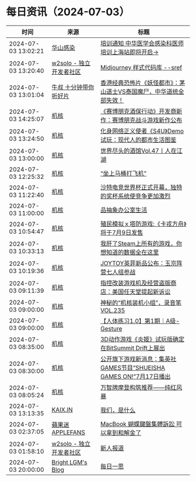 ﻿# 每日资讯（2024-07-03）

|时间|来源|标题|
|---|---|---|
|2024-07-03 13:02:21|[华山感染](https://feedpress.me/wx-hsinfect)|[培训通知 中华医学会感染科医师培训上海站即将开启→](http://mp.weixin.qq.com/s?__biz=Mzk0ODIzMjMxNQ%3D%3D&mid=2247503408&idx=1&sn=c3339cc3d04888243fb158dbdae223fc)|
|2024-07-03 13:20:40|[w2solo - 独立开发者社区](https://w2solo.com/topics/feed)|[Midjourney 样式代码库 --sref ](https://w2solo.com/topics/4739)|
|2024-07-03 13:01:04|[牛叔 十分钟带你听好片](https://getpodcast.xyz/data/ximalaya/11534451.xml)|[香港经典恐怖片《妖怪都市》：茅山道士VS泰国魔尸，中华道统全部失效！](https://www.ximalaya.com/sound/738848673)|
|2024-07-03 14:25:07|[机核](https://www.gcores.com/rss)|[《赛博朋克酒保行动》开发商新作：赛博朋克战斗游戏新作公布](https://www.gcores.com/articles/184442)|
|2024-07-03 13:24:50|[机核](https://www.gcores.com/rss)|[化身网络正义使者《S4U》Demo试玩：现代人的都市生活图鉴](https://www.gcores.com/articles/184437)|
|2024-07-03 13:00:00|[机核](https://www.gcores.com/rss)|[世界尽头的酒馆Vol.47丨人在江湖](https://www.gcores.com/radios/184425)|
|2024-07-03 12:25:32|[机核](https://www.gcores.com/rss)|[“坐上马桶打飞机”](https://www.gcores.com/videos/184434)|
|2024-07-03 11:22:40|[机核](https://www.gcores.com/rss)|[沙特电竞世界杯正式开幕，独特的奖杯系统使竞争更加激烈](https://www.gcores.com/articles/184431)|
|2024-07-03 11:00:00|[机核](https://www.gcores.com/rss)|[品抽象办公室生活](https://www.gcores.com/videos/184423)|
|2024-07-03 10:54:47|[机核](https://www.gcores.com/rss)|[殖民模拟ｘ塔防游戏:《卡戎方舟》将于7月9日发售](https://www.gcores.com/articles/184432)|
|2024-07-03 10:33:13|[机核](https://www.gcores.com/rss)|[我肝了Steam上所有的游戏，你想知道的数据全在这里](https://www.gcores.com/videos/184422)|
|2024-07-03 10:19:36|[机核](https://www.gcores.com/rss)|[JOYTOY英菲新品公布：玉京阵营七人组参战](https://www.gcores.com/articles/184430)|
|2024-07-03 09:11:39|[机核](https://www.gcores.com/rss)|[指控改装游戏机及经营盗版商店：美国任天堂提起新诉讼](https://www.gcores.com/articles/184427)|
|2024-07-03 09:00:00|[机核](https://www.gcores.com/rss)|[神秘的“机核装机小组”，录音笔 VOL.235](https://www.gcores.com/radios/184421)|
|2024-07-03 09:00:00|[机核](https://www.gcores.com/rss)|[【人体练习1.0】第1期｜A级-Gesture](https://www.gcores.com/videos/184393)|
|2024-07-03 08:35:00|[机核](https://www.gcores.com/rss)|[3D动作游戏《炎姬》试玩版确定在BitSummit Drift上展出](https://www.gcores.com/articles/184418)|
|2024-07-03 08:30:00|[机核](https://www.gcores.com/rss)|[公开旗下游戏新消息：集英社GAMES节目“SHUEISHA GAMES ON!”7月17日播出](https://www.gcores.com/articles/184419)|
|2024-07-03 08:05:24|[机核](https://www.gcores.com/rss)|[万智牌摩登构筑推荐——纯红风暴](https://www.gcores.com/videos/184412)|
|2024-07-03 13:13:35|[KAIX.IN](https://kaix.in/feed/)|[我们，是什么](https://kaix.in/2024/0703-middle-o-year/)|
|2024-07-03 02:37:05|[蘋果迷 APPLEFANS](https://applefans.today/feed/)|[MacBook 蝴蝶鍵盤集體訴訟 可以拿到和解金了](https://applefans.today/2024-07-apple-lawsuit-macbook-pro-butterfly-keyboard-payout/)|
|2024-07-03 01:58:10|[w2solo - 独立开发者社区](https://w2solo.com/topics/feed)|[新人报道](https://w2solo.com/topics/4738)|
|2024-07-03 20:00:00|[Bright LGM's Blog](https://brightliao.com/atom.xml)|[每日一思](http://brightliao.com/2024/07/03/daily-thoughts/)|
